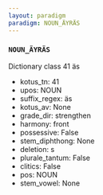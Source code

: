 ```yaml
---
layout: paradigm
paradigm: NOUN_ÄYRÄS
---
```

### ` NOUN_ÄYRÄS `

Dictionary class 41 äs
* kotus_tn: 41
* upos: NOUN
* suffix_regex: äs
* kotus_av: None
* grade_dir: strengthen
* harmony: front
* possessive: False
* stem_diphthong: None
* deletion: s
* plurale_tantum: False
* clitics: False
* pos: NOUN
* stem_vowel: None
